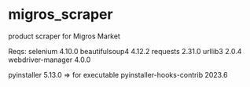 # migros_scraper
product scraper for Migros Market

Reqs:
  selenium	4.10.0
  beautifulsoup4	4.12.2
  requests	2.31.0
  urllib3	2.0.4
  webdriver-manager	4.0.0
  
  pyinstaller	5.13.0 => for executable
  pyinstaller-hooks-contrib	2023.6
